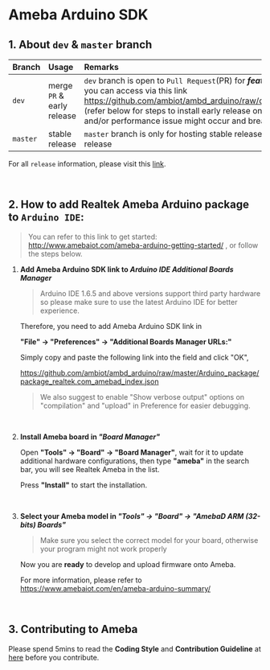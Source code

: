 # Ameba Arduino SDK


## 1. About `dev` & `master` branch

|Branch|Usage|Remarks|
|:-----|:-----|:-----|
|`dev`| merge `PR` & early release| `dev` branch is open to `Pull Request`(PR) for ***feature addition*** and ***bug fix***. It will also have the latest features which you can access via this link https://github.com/ambiot/ambd_arduino/raw/dev/Arduino_package/package_realtek.com_amebad_early_index.json (refer below for steps to install early release on Arduino IDE, but please be noted that as this is a **early release**, bugs and/or performance issue might occur and break your program) |
|`master` | stable release| `master` branch is only for hosting stable release, no `PR` will be merged, refer to the following steps to use the stable release |


For all `release` information, please visit this [link](https://github.com/ambiot/ambd_arduino/releases).

</br>

## 2. How to add Realtek Ameba Arduino package to `Arduino IDE`:

> You can refer to this link to get started: http://www.amebaiot.com/ameba-arduino-getting-started/
> , or follow the steps below.

1. **Add Ameba Arduino SDK link to *Arduino IDE Additional Boards Manager***

    > Arduino IDE 1.6.5 and above versions support third party hardware so please make sure to use the latest Arduino IDE for better experience.

    Therefore, you need to add Ameba Arduino SDK link in 
    
    **"File" -> "Preferences" -> "Additional Boards Manager URLs:"**

    Simply copy and paste the following link into the field and click "OK",

     https://github.com/ambiot/ambd_arduino/raw/master/Arduino_package/package_realtek.com_amebad_index.json

    > We also suggest to enable "Show verbose output" options on "compilation" and "upload" in Preference for easier debugging.
    
    </br>

2. **Install Ameba board in *"Board Manager"***

    Open **"Tools" -> "Board" -> "Board Manager"**, wait for it to update additional hardware configurations, then type **"ameba"** in the search bar, you will see Realtek Ameba in the list.

    Press **"Install"** to start the installation.
    
    </br>

3. **Select your Ameba model in *"Tools" -> "Board" -> "AmebaD ARM (32-bits) Boards"***

    > Make sure you select the correct model for your board, otherwise your program might not work properly 

    Now you are **ready** to develop and upload firmware onto Ameba.

    For more information, please refer to https://www.amebaiot.com/en/ameba-arduino-summary/
    
    </br>

## 3. Contributing to Ameba
Please spend 5mins to read the **Coding Style** and **Contribution Guideline** at [here](https://github.com/ambiot/ambd_arduino/wiki/Contributing-to-Ameba) before you contribute.
